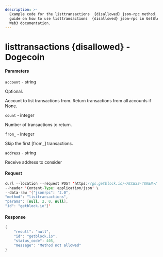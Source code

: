 ```yaml
---
description: >-
  Example code for the listtransactions  {disallowed} json-rpc method. Сomplete
  guide on how to use listtransactions  {disallowed} json-rpc in GetBlock.io
  Web3 documentation.
---
```


# listtransactions {disallowed} - Dogecoin

#### Parameters

`account` - string

Optional.

Account to list transactions from. Return transactions from all accounts if None.

`count` - integer

Number of transactions to return.

`from_` - integer

Skip the first \[from\_] transactions.

`address` - string

Receive address to consider

#### Request

```java
curl --location --request POST 'https://go.getblock.io/<ACCESS-TOKEN>/' \
--header 'Content-Type: application/json' \
--data-raw '{"jsonrpc": "2.0",
"method": "listtransactions",
"params": [null, 2, 0, null],
"id": "getblock.io"}'
```

#### Response

```java
{
    "result": "null",
    "id": "getblock.io",
    "status_code": 405,
    "message": "Method not allowed"
}
```
